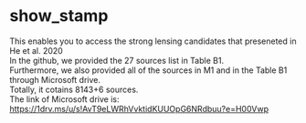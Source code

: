 # show_stamp
This enables you to access the strong lensing candidates that preseneted in He et al. 2020   
In the github, we provided the 27 sources list in Table B1.  
Furthermore, we also provided all of the sources in M1 and in the Table B1 through Microsoft drive.  
Totally, it cotains 8143+6 sources.   
The link of Microsoft drive is: https://1drv.ms/u/s!AvT9eLWRhVvktidKUUOpG6NRdbuu?e=H00Vwp
